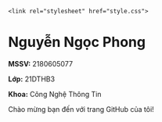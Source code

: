 <!DOCTYPE html>
<html lang="vi">
<head>
    <meta charset="UTF-8">
    <meta name="viewport" content="width=device-width, initial-scale=1.0">
    
    <link rel="stylesheet" href="style.css">
</head>
<body>
    <div class="container">
        <h1>Nguyễn Ngọc Phong</h1>
        <p><strong>MSSV:</strong> 2180605077</p>
        <p><strong>Lớp:</strong> 21DTHB3</p>
        <p><strong>Khoa:</strong> Công Nghệ Thông Tin</p>
        <p>Chào mừng bạn đến với trang GitHub của tôi!</p>
    </div>
</body>
</html>
